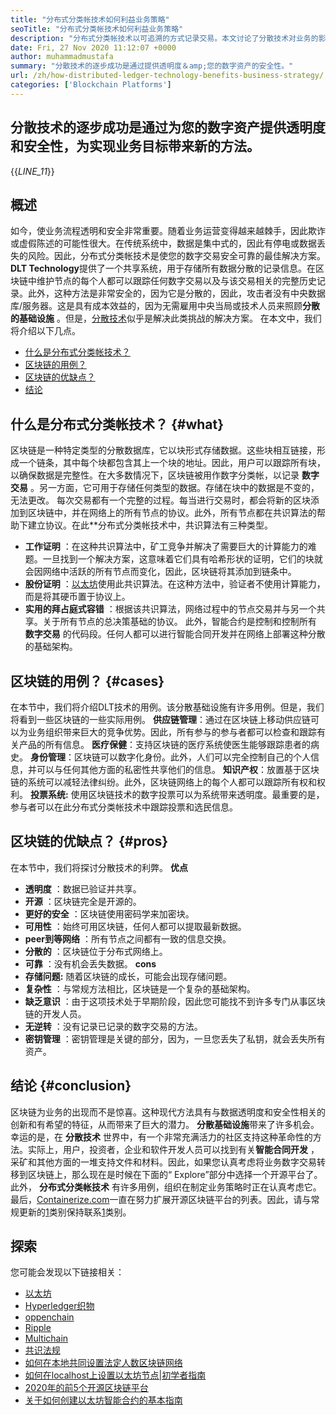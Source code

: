 ```yaml
---
title: "分布式分类帐技术如何利益业务策略" 
seoTitle: "分布式分类帐技术如何利益业务策略" 
description: "分布式分类帐技术以可追溯的方式记录交易。本文讨论了分散技术对业务的影响。" 
date: Fri, 27 Nov 2020 11:12:07 +0000
author: muhammadmustafa
summary: "分散技术的逐步成功是通过提供透明度＆amp;您的数字资产的安全性。" 
url: /zh/how-distributed-ledger-technology-benefits-business-strategy/
categories: ['Blockchain Platforms']
---
```


## 分散技术的逐步成功是通过为您的数字资产提供透明度和安全性，为实现业务目标带来新的方法。
{{_LINE_11_}}

## 概述
如今，使业务流程透明和安全非常重要。随着业务运营变得越来越棘手，因此欺诈或虚假陈述的可能性很大。在传统系统中，数据是集中式的，因此有停电或数据丢失的风险。因此，分布式分类帐技术是使您的数字交易安全可靠的最佳解决方案。 **DLT Technology**提供了一个共享系统，用于存储所有数据分散的记录信息。在区块链中维护节点的每个人都可以跟踪任何数字交易以及与该交易相关的完整历史记录。此外，这种方法是非常安全的，因为它是分散的，因此，攻击者没有中央数据库/服务器。这是具有成本效益的，因为无需雇用中央当局或技术人员来照顾**分散的基础设施** 。但是，[分散技术][1]似乎是解决此类挑战的解决方案。
在本文中，我们将介绍以下几点。
  * [什么是分布式分类帐技术？][2]
  * [区块链的用例？][3]
  * [区块链的优缺点？][4]
  * [结论][5]

## 什么是分布式分类帐技术？ {#what}

区块链是一种特定类型的分散数据库，它以块形式存储数据。这些块相互链接，形成一个链条，其中每个块都包含其上一个块的地址。因此，用户可以跟踪所有块，以确保数据是完整性。在大多数情况下，区块链被用作数字分类帐，以记录 **数字交易** 。另一方面，它可用于存储任何类型的数据。存储在块中的数据是不变的，无法更改。
每次交易都有一个完整的过程。每当进行交易时，都会将新的区块添加到区块链中，并在网络上的所有节点的协议。此外，所有节点都在共识算法的帮助下建立协议。在此**分布式分类帐技术中，共识算法有三种类型。
* **工作证明** ：在这种共识算法中，矿工竞争并解决了需要巨大的计算能力的难题。一旦找到一个解决方案，这意味着它们具有哈希形状的证明，它们的块就会因网络中活跃的所有节点而变化，因此，区块链将其添加到链条中。
* **股份证明** ：[以太坊][6]使用此共识算法。在这种方法中，验证者不使用计算能力，而是将其硬币置于协议上。
* **实用的拜占庭式容错** ：根据该共识算法，网络过程中的节点交易并与另一个共享。关于所有节点的总决策基础的协议。
此外，智能合约是控制和控制所有 **数字交易** 的代码段。任何人都可以进行智能合同开发并在网络上部署这种分散的基础架构。

## 区块链的用例？ {#cases}

在本节中，我们将介绍DLT技术的用例。该分散基础设施有许多用例。但是，我们将看到一些区块链的一些实际用例。
**供应链管理**：通过在区块链上移动供应链可以为业务组织带来巨大的竞争优势。因此，所有参与的参与者都可以检查和跟踪有关产品的所有信息。
**医疗保健**：支持区块链的医疗系统使医生能够跟踪患者的病史。
**身份管理**：区块链可以数字化身份。此外，人们可以完全控制自己的个人信息，并可以与任何其他方面的私密性共享他们的信息。
**知识产权**：放置基于区块链的系统可以减轻法律纠纷。此外，区块链网络上的每个人都可以跟踪所有权和权利。
**投票系统:** 使用区块链技术的数字投票可以为系统带来透明度。最重要的是，参与者可以在此分布式分类帐技术中跟踪投票和选民信息。

## 区块链的优缺点？ {#pros}

在本节中，我们将探讨分散技术的利弊。
**优点**
* **透明度** ：数据已验证并共享。
* **开源** ：区块链完全是开源的。
* **更好的安全** ：区块链使用密码学来加密块。
* **可用性** ：始终可用区块链，任何人都可以提取最新数据。
* **peer到等网络** ：所有节点之间都有一致的信息交换。
* **分散的** ：区块链位于分布式网络上。
* **可靠** ：没有机会丢失数据。
**cons** 
* **存储问题:**  随着区块链的成长，可能会出现存储问题。
* **复杂性** ：与常规方法相比，区块链是一个复杂的基础架构。
* **缺乏意识** ：由于这项技术处于早期阶段，因此您可能找不到许多专门从事区块链的开发人员。
* **无逆转** ：没有记录已记录的数字交易的方法。
* **密钥管理** ：密钥管理是关键的部分，因为，一旦您丢失了私钥，就会丢失所有资产。

## 结论 {#conclusion}

区块链为业务的出现而不是惊喜。这种现代方法具有与数据透明度和安全性相关的创新和有希望的特征，从而带来了巨大的潜力。 **分散基础设施**带来了许多机会。幸运的是，在 **分散技术** 世界中，有一个非常充满活力的社区支持这种革命性的方法。实际上，用户，投资者，企业和软件开发人员可以找到有关**智能合同开发** ，采矿和其他方面的一堆支持文件和材料。因此，如果您认真考虑将业务数字交易转移到区块链上，那么现在是时候在下面的“ Explore”部分中选择一个开源平台了。
此外， **分布式分类帐技术** 有许多用例，组织在制定业务策略时正在认真考虑它。最后，[Containerize.com][7]一直在努力扩展开源区块链平台的列表。因此，请与常规更新的[1]类别保持联系[1]类别。

## 探索
您可能会发现以下链接相关：
  * [以太坊][6]
  * [Hyperledger织物][8]
  * [oppenchain][9]
  * [Ripple][10]
  * [Multichain][11]
  * [共识法规][12]
  * [如何在本地共同设置法定人数区块链网络][13]
  * [如何在localhost上设置以太坊节点|初学者指南][14]
  * [2020年的前5个开源区块链平台][15]
  * [关于如何创建以太坊智能合约的基本指南][16]



[1]: https://products.containerize.com/blockchain-platforms/
[2]: #what
[3]: #cases
[4]: #pros
[5]: #conclusion
[6]: https://products.containerize.com/blockchain-platforms/ethereum
[7]: https://www.containerize.com/
[8]: https://products.containerize.com/blockchain-platforms/hyperledger-fabric
[9]: https://products.containerize.com/blockchain-platforms/openchain
[10]: https://products.containerize.com/blockchain-platforms/ripple
[11]: https://products.containerize.com/blockchain-platforms/multichain
[12]: https://products.containerize.com/blockchain-platforms/consensys-quorum
[13]: https://blog.containerize.com/blockchain-platforms/how-to-setup-consensys-quorum-blockchain-network-locally/
[14]: https://blog.containerize.com/blockchain-platforms/what-is-testnet-how-to-deploy-it-ethereum-testnet/
[15]: https://blog.containerize.com/blockchain-platforms/top-5-open-source-blockchain-platforms-in-2020/
[16]: https://blog.containerize.com/
